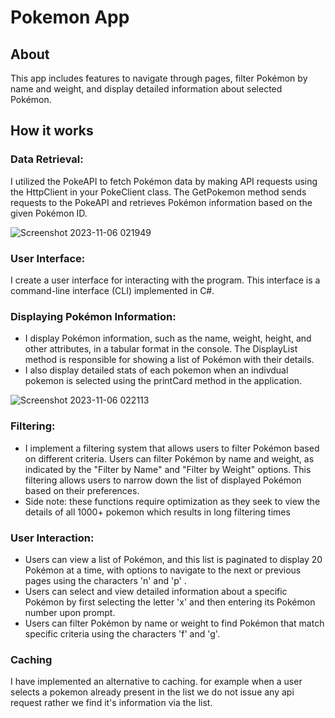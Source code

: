 # Pokemon App

## About

This app includes features to navigate through pages, filter Pokémon by name and weight, and display detailed information about selected Pokémon.

## How it works

### Data Retrieval:
I utilized the PokeAPI to fetch Pokémon data by making API requests using the HttpClient in your PokeClient class. The GetPokemon method sends requests to the PokeAPI and retrieves Pokémon information based on the given Pokémon ID.

![Screenshot 2023-11-06 021949](https://github.com/Siyabonga-Ngele/Pokemon/assets/93044587/591bb316-4eb9-45fb-88d8-5e3624c43f04)

### User Interface:
I create a user interface for interacting with the program. This interface is a command-line interface (CLI) implemented in C#.

### Displaying Pokémon Information:
- I display Pokémon information, such as the name, weight, height, and other attributes, in a tabular format in the console. The DisplayList method is responsible for showing a list of Pokémon with their details.
- I also display detailed stats of each pokemon when an indivdual pokemon is selected using the printCard method in the application.

![Screenshot 2023-11-06 022113](https://github.com/Siyabonga-Ngele/Pokemon/assets/93044587/4bfd34be-99f4-4460-8e78-87acea45ab09)

### Filtering:
- I implement a filtering system that allows users to filter Pokémon based on different criteria. Users can filter Pokémon by name and weight, as indicated by the "Filter by Name" and "Filter by Weight" options. This filtering allows users to narrow down the list of displayed Pokémon based on their preferences.
- Side note: these functions require optimization as they seek to view the details of all 1000+ pokemon which results in long filtering times

### User Interaction:

- Users can view a list of Pokémon, and this list is paginated to display 20 Pokémon at a time, with options to navigate to the next or previous pages using the characters 'n' and 'p' .
- Users can select and view detailed information about a specific Pokémon by first selecting the letter 'x' and then entering its Pokémon number upon prompt.
- Users can filter Pokémon by name or weight to find Pokémon that match specific criteria using the characters 'f' and 'g'.

### Caching

I have implemented an alternative to caching. for example when a user selects a pokemon already present in the list we do not issue any api request rather we find it's information via the list.

